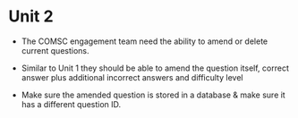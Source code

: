 # Unit 2

* The COMSC engagement team need the ability to amend or delete current questions.

* Similar to Unit 1 they should be able to amend the question itself, correct answer plus additional incorrect answers and difficulty level

* Make sure the amended question is stored in a database & make sure it has a different question ID. 
